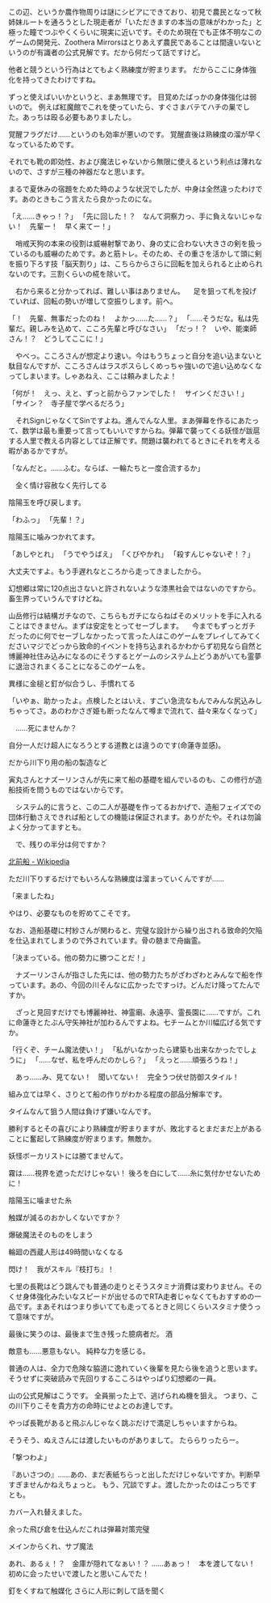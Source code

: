 この辺、というか農作物周りは謎にシビアにできており、初見で農民となって秋姉妹ルートを通ろうとした現走者が「いただきますの本当の意味がわかった」と極った瞳でつぶやくくらいに現実に近いです。そのため現在でも正体不明なこのゲームの開発元、Zoothera Mirrorsはとりあえず農民であることは間違いないというのが有識者の公式見解です。だから何だって話ですけど。


他者と競うという行為はとてもよく熟練度が貯まります。
だからここに身体強化を持ってきたわけですね。

ずっと使えばいいかというと、まあ無理です。
目覚めたばっかの身体強化は弱いので。
例えば紅魔館でこれを使っていたら、すぐさまバテてハチの巣でした。あっちは殴る必要もありましたし。

覚醒フラグだけ……というのも効率が悪いのです。
覚醒直後は熟練度の溜が早くなっているためです。

それでも靴の即効性、および魔法じゃないから無限に使えるという利点は薄れないので、さすが三種の神器だなと思います。

まるで夏休みの宿題をためた時のような状況でしたが、中身は全然違ったわけです。あのときもこう言えたら良かったのにな。


「え……きゃっ！？」
「先に回した！？　なんて洞察力っ、手に負えないじゃない！　先輩ー！　早く来てー！」


　哨戒天狗の本来の役割は威嚇射撃であり、身の丈に合わない大きさの剣を扱っているのも威嚇のためです。あと筋トレ。そのため、その重さを活かして頭に剣を振り下ろす技「脳天割り」は、こちらからさらに回転を加えられると止められないのです。三割くらいの椛を除いて。

　右から来ると分かってれば、難しい事はありません。
　足を狙って札を投げていれば、回転の勢いが増して空振りします。前へ。

「！　先輩、無事だったのね！　よかっ……た……？」
「……そうだな。私は先輩だ。親しみを込めて、こころ先輩と呼びなさい」
「だっ！？　いや、能楽師さん！？　どうしてここに！」


　やべっ。こころさんが想定より速い。今はもうちょっと自分を追い込まないと駄目なんですが、こころさんはラスボスらしくめっちゃ強いので追い込めなくなってしまいます。しゃあねえ、ここは頼みましたよ！


「何が！　えっ、えと、ずっと前からファンでした！　サインください！」
「サイン？　寺子屋で学べるだろう」


　それSignじゃなくてSinですよね。進んでんな人里。まあ弾幕を作るにあたって、数学は最も重要って言ってもいいですからね。弾幕で襲ってくる妖怪が跋扈する人里で教える内容としては正解です。問題は襲われてるときにそれを考える暇があるかですが。







「なんだと。……ふむ。ならば、一輪たちと一度合流するか」


　全く情け容赦なく先行してる




陰陽玉を呼び戻します。

「わふっ」
「先輩！？」

陰陽玉に噛みつかれてます。




「あしやとれ」
「うでやうばえ」
「くびやかれ」
「殺すんじゃないぞ！？」




大丈夫ですよ。もう手遅れなところから走ってきましたから。


幻想郷は常に120点出さないと許されないような漆黒社会ではないのですから。畜生界っていうんですけどね。



山岳修行は結構ガチなので、こちらもガチにならねばそのメリットを手に入れることはできません。まずは安定をとってセーブします。
　今までもずっとガチだったのに何でセーブしなかったって言った人はこのゲームをプレイしてみてくださいマジでどっから致命的イベントを持ち込まれるかわからず初見なら自然と博麗神社住み込みになるのにそうするとゲームのシステム上どうあがいても霊夢に退治されまくることになるこのゲームを。

異様に金槌と釘が似合うし、手慣れてる




「いやぁ、助かったよ。点検したとはいえ、すごい急流なもんでみんな尻込みしちゃってさ。あのわかさぎ姫も断ったなんて噂まで流れて、益々来なくなって」


　……死にませんか？

自分一人だけ超人になろうとする道教とは違うのです(命蓮寺並感)。

だから川下り用の船の製造など

寅丸さんとナズーリンさんが先に来て船の基礎を組んでいるのも、この修行が造船技術を問うものではないからです。

　システム的に言うと、この二人が基礎を作ってるおかげで、造船フェイズでの団体行動さえできれば船としての機能は保証されます。ありがたや。それは勿論よく分かってますとも。

　で、残りの半分は何ですか？

[北前船 - Wikipedia](https://ja.m.wikipedia.org/wiki/%E5%8C%97%E5%89%8D%E8%88%B9)





ただ川下りするだけでもいろんな熟練度は溜まっていくんですが……


「来ましたね」


やはり、必要なものを貯めてこそです。



なお、造船基礎に村紗さんが関わると、完璧な設計から繰り出される致命的欠陥を仕込まれてしまうので外されています。骨の髄まで舟幽霊。



「決まっている。他の勢力に勝つことだ！」


　ナズーリンさんが指さした先には、他の勢力たちがざわざわとみんなで船を作っています。あの、今回の川そんなに広かったですっけ。どんだけ降ってたんですか。

　ざっと見回すだけでも博麗神社、神霊廟、永遠亭、霊長園に……ですが。これに命蓮寺とたぶん守矢神社が加わるんですよね。七チームとか川幅広げる気ですか。


「行くぞ、チーム魔法使い！」
「私がいなかったら建築も出来なかったでしょうに」
「……なぜ、私を呼んだのかしら？」
「えっと……頑張ろうね！」

　あっ……み、見てない！　聞いてない！　完全うつ伏せ防御スタイル！


組み立ては早く、さりとて船の作りがわかる程度の部品分解率です。


タイムなんて狙う人間は負けず嫌いなんです。

勝利するとその喜びにより熟練度が貯まりますが、敗北するとまだまだ上があることに奮起して熟練度が貯まります。無敵か。


妖怪ボーカリストには勝てませんて。



霧は……視界を遮っただけじゃない！
後ろを白にして……糸に気付かせないために！

陰陽玉に噛ませた糸

触媒が減るのおかしくないですか？

爆破魔法そのものをしまう

輪廻の西蔵人形は49時間いなくなる

閃け！　我がスキル『枝打ち』！

七里の長靴はどう跳んでも普通の走りとそうスタミナ消費は変わりません。そのくせ身体強化みたいなスピードが出せるのでRTA走者じゃなくてもおすすめの一品です。まあそれはつまり歩いてても走ってるときと同じくらいスタミナ使うって意味ですが。

最後に笑うのは、最後まで生き残った臆病者だ。
酒

敵意も……悪意もない。
純粋な力を感じる。

普通の人は、全力で危険な脇道に逸れていく後輩を見たら後を追うと思います。
そうせずに突破読みで先回りするこころはやっぱり幻想郷の一員。

山の公式見解はこうです。
全員揃った上で、逃げられぬ機を狙え。
つまり、この川下りこそを貴方方の命時にせよとのお達しです。

やっぱ長靴があると飛ぶんじゃなく跳ぶだけで満足しちゃいますからね。


そうそう、ぬえさんには渡したいものがありまして。
たららりったらー。

「撃つわよ」

『あいさつの』……あの、まだ表紙ちらっと出しただけじゃないですか。判断早すぎませんかねえちょっと。
もう、冗談ですよ。渡したかったのはこっちですとも。

カバー入れ替えました。

余った飛び倉を仕込んだこれは弾幕対策完璧

メインからくれ、サブ魔法


あれ、あるぇ！？　金庫が隠れてなぁい！？
……あぁっ！　本を渡してない！
初めに会ったせいで渡したと思いこんでた！

釘をくすねて触媒化
さらに人形に刺して話を聞く
